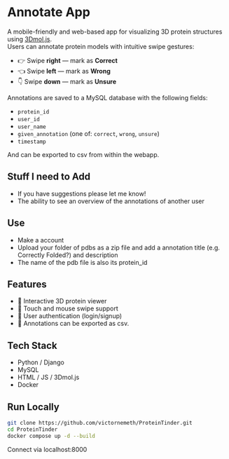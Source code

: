 # Annotate App

A mobile-friendly and web-based app for visualizing 3D protein structures using [3Dmol.js](https://3dmol.csb.pitt.edu/).  
Users can annotate protein models with intuitive swipe gestures:

- 👉 Swipe **right** — mark as **Correct**
- 👈 Swipe **left** — mark as **Wrong**
- 👇 Swipe **down** — mark as **Unsure**

Annotations are saved to a MySQL database with the following fields:

- `protein_id`
- `user_id`
- `user_name`
- `given_annotation` (one of: `correct`, `wrong`, `unsure`)
- `timestamp`

And can be exported to csv from within the webapp.

## Stuff I need to Add

- If you have suggestions please let me know!
- The ability to see an overview of the annotations of another user

## Use

- Make a account
- Upload your folder of pdbs as a zip file and add a annotation title (e.g. Correctly Folded?) and description
- The name of the pdb file is also its protein_id

## Features

- 🧬 Interactive 3D protein viewer
- 📱 Touch and mouse swipe support
- 🔐 User authentication (login/signup)
- 💾 Annotations can be exported as csv.

## Tech Stack

- Python / Django
- MySQL
- HTML / JS / 3Dmol.js
- Docker

## Run Locally

```bash
git clone https://github.com/victornemeth/ProteinTinder.git
cd ProteinTinder
docker compose up -d --build
```

Connect via localhost:8000

